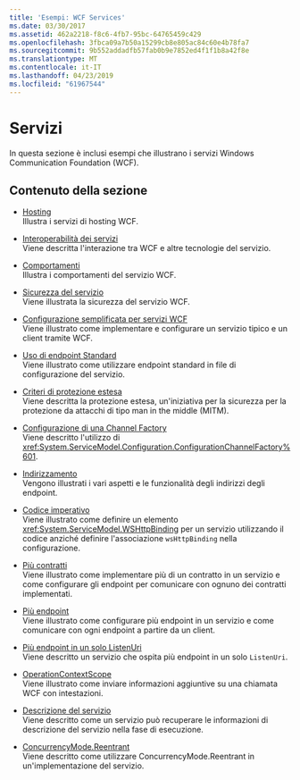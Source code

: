 ```yaml
---
title: 'Esempi: WCF Services'
ms.date: 03/30/2017
ms.assetid: 462a2218-f8c6-4fb7-95bc-64765459c429
ms.openlocfilehash: 3fbca09a7b50a15299cb8e805ac84c60e4b78fa7
ms.sourcegitcommit: 9b552addadfb57fab0b9e7852ed4f1f1b8a42f8e
ms.translationtype: MT
ms.contentlocale: it-IT
ms.lasthandoff: 04/23/2019
ms.locfileid: "61967544"
---
```

# <a name="services"></a>Servizi

In questa sezione è inclusi esempi che illustrano i servizi Windows Communication Foundation (WCF).

## <a name="in-this-section"></a>Contenuto della sezione

- [Hosting](../../../../docs/framework/wcf/feature-details/hosting.md)\
Illustra i servizi di hosting WCF.

- [Interoperabilità dei servizi](service-interoperability.md)\
Viene descritta l'interazione tra WCF e altre tecnologie del servizio.

- [Comportamenti](behaviors.md)\
Illustra i comportamenti del servizio WCF.

- [Sicurezza del servizio](service-security.md)\
Viene illustrata la sicurezza del servizio WCF.

- [Configurazione semplificata per servizi WCF](simplified-configuration-for-wcf-services.md)\
Viene illustrato come implementare e configurare un servizio tipico e un client tramite WCF.

- [Uso di endpoint Standard](usage-of-standard-endpoints.md)\
Viene illustrato come utilizzare endpoint standard in file di configurazione del servizio.

- [Criteri di protezione estesa](extended-protection-policy.md)\
Viene descritta la protezione estesa, un'iniziativa per la sicurezza per la protezione da attacchi di tipo man in the middle (MITM).

- [Configurazione di una Channel Factory](configuration-channel-factory.md)\
Viene descritto l'utilizzo di <xref:System.ServiceModel.Configuration.ConfigurationChannelFactory%601>.

- [Indirizzamento](addressing.md)\
Vengono illustrati i vari aspetti e le funzionalità degli indirizzi degli endpoint.

- [Codice imperativo](imperative.md)\
Viene illustrato come definire un elemento <xref:System.ServiceModel.WSHttpBinding> per un servizio utilizzando il codice anziché definire l'associazione `wsHttpBinding` nella configurazione.

- [Più contratti](multiple-contracts.md)\
Viene illustrato come implementare più di un contratto in un servizio e come configurare gli endpoint per comunicare con ognuno dei contratti implementati.

- [Più endpoint](multiple-endpoints.md)\
Viene illustrato come configurare più endpoint in un servizio e come comunicare con ogni endpoint a partire da un client.

- [Più endpoint in un solo ListenUri](multiple-endpoints-at-a-single-listenuri.md)\
Viene descritto un servizio che ospita più endpoint in un solo `ListenUri`.

- [OperationContextScope](operationcontextscope.md)\
Viene illustrato come inviare informazioni aggiuntive su una chiamata WCF con intestazioni.

- [Descrizione del servizio](service-description.md)\
Viene descritto come un servizio può recuperare le informazioni di descrizione del servizio nella fase di esecuzione.

- [ConcurrencyMode.Reentrant](concurrencymode-reentrant.md)\
Viene descritto come utilizzare ConcurrencyMode.Reentrant in un'implementazione del servizio.